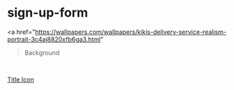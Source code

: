 # sign-up-form

<a href="https://wallpapers.com/wallpapers/kikis-delivery-service-realism-portrait-3c4aj8820xfb6ga3.html"
>Background</a>
<br>

<a href="https://www.pngfind.com/mpng/JRJRRT_jiji-kikis-delivery-service-icon-png-download-kiki/" >Title Icon</a> 